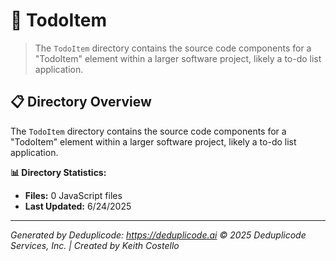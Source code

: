 # 📁 TodoItem

> The `TodoItem` directory contains the source code components for a "TodoItem" element within a larger software project, likely a to-do list application.

## 📋 Directory Overview

The `TodoItem` directory contains the source code components for a "TodoItem" element within a larger software project, likely a to-do list application.

**📊 Directory Statistics:**
- **Files:** 0 JavaScript files
- **Last Updated:** 6/24/2025

---

*Generated by Deduplicode: https://deduplicode.ai*
*© 2025 Deduplicode Services, Inc. | Created by Keith Costello*
